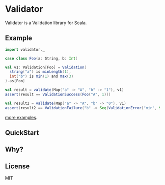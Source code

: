 # Validator

Validator is a Validation library for Scala.

## Example

```scala
import validator._

case class Foo(a: String, b: Int)

val v1: Validation[Foo] = Validation(
  string("a") is minLength(1),
  int("b") is min(1) and max(3)
).as[Foo]

val result = validate(Map("a" -> "A", "b" -> "1"), v1)
assert(result == ValidationSuccess(Foo("A", 1)))

val result2 = validate(Map("a" -> "A", "b" -> "0"), v1)
assert(result2 == ValidationFailure("b" -> Seq(ValidationError("min", Seq("1")))))
```

[more examples](./).

## QuickStart

## Why?

## License

MIT